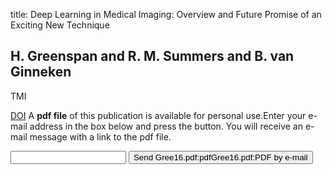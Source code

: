 title: Deep Learning in Medical Imaging: Overview and Future Promise of an Exciting New Technique

## H. Greenspan and R. M. Summers and B. van Ginneken
TMI

<a href="https://doi.org/10.1109/TMI.2016.2553401">DOI</a>
A <b>pdf file</b> of this publication is available for personal use.Enter your e-mail address in the box below and press the button. You will receive an e-mail message with a link to the pdf file.
<form action="sender.php">  <input type="text" name="email">  <input type="submit" value="Send Gree16.pdf:pdfGree16.pdf:PDF by e-mail"></form>